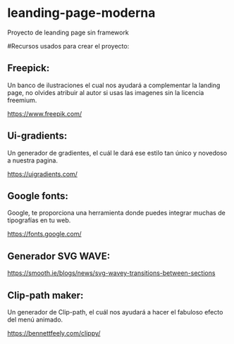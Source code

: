 # leanding-page-moderna
Proyecto de leanding page sin framework

#Recursos usados para crear el proyecto:
## Freepick:

Un banco de ilustraciones el cual nos ayudará a complementar la landing page, no olvides atribuir al autor si usas las imagenes sin la licencia freemium.

https://www.freepik.com/

## Ui-gradients:

Un generador de gradientes, el cuál le dará ese estilo tan único y novedoso a nuestra pagina.

https://uigradients.com/

## Google fonts:

Google, te proporciona una herramienta donde puedes integrar muchas de tipografías en tu web.

https://fonts.google.com/

## Generador SVG WAVE:

https://smooth.ie/blogs/news/svg-wavey-transitions-between-sections

## Clip-path maker:

Un generador de Clip-path, el cuál nos ayudará a hacer el fabuloso efecto del menú animado.

https://bennettfeely.com/clippy/